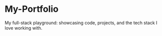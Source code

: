 # My-Portfolio
My full-stack playground: showcasing code, projects, and the tech stack I love working with.
